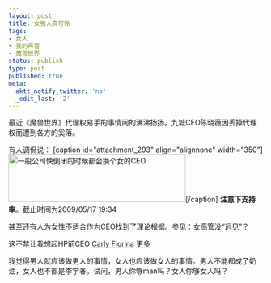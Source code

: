 ```yaml
---
layout: post
title: 女强人真可怜
tags:
- 女人
- 我的声音
- 魔兽世界
status: publish
type: post
published: true
meta:
  aktt_notify_twitter: 'no'
  _edit_last: '2'
---
```

最近《魔兽世界》代理权易手的事情闹的沸沸扬扬。九城CEO陈晓薇因丢掉代理权而遭到各方的奚落。

有人调侃说：
[caption id="attachment_293" align="alignnone" width="350"]<img src="http://www.tairan.net/wp-content/uploads/2009/04/a.png" alt="一般公司快倒闭的时候都会换个女的CEO" title="2009-04-17" width="350" height="94" class="size-full wp-image-293" />[/caption]
<strong>注意下支持率</strong>。截止时间为2009/05/17 19:34

甚至还有人为女性不适合作为CEO找到了理论根据。参见：<a href="http://www.gemag.com.cn/gemag/new/Article_content.asp?D_ID=8090">女高管没“远见”？</a>

这不禁让我想起HP前CEO <a href="http://en.wikipedia.org/wiki/Carly_Fiorina">Carly Fiorina</a> <a href="http://www.google.com/search?hl=en&client=firefox-a&rls=org.mozilla%3Aen-US%3Aofficial&hs=yhm&q=%E5%8D%A1%E8%8E%89%C2%B7%E8%B4%B9%E5%A5%A5%E4%B8%BD%E5%A8%9C&btnG=Search">更多</a>

我觉得男人就应该做男人的事情，女人也应该做女人的事情。男人不能都成了奶油，女人也不都是李宇春。试问，男人你够man吗？女人你够女人吗？
